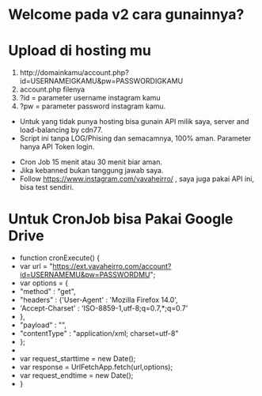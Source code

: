 # Welcome pada v2 cara gunainnya?
# Upload di hosting mu

1. http://domainkamu/account.php?id=USERNAMEIGKAMU&pw=PASSWORDIGKAMU
2. account.php filenya
3. ?id = parameter username instagram kamu
4. ?pw = parameter password instagram kamu.

- Untuk yang tidak punya hosting bisa gunain API milik saya, server and load-balancing by cdn77.
- Script ini tanpa LOG/Phising dan semacamnya, 100% aman. Parameter hanya API Token login.

* Cron Job 15 menit atau 30 menit biar aman.
* Jika kebanned bukan tanggung jawab saya.
* Follow https://www.instagram.com/vavaheirro/ , saya juga pakai API ini, bisa test sendiri.

# Untuk CronJob bisa Pakai Google Drive

* function cronExecute() {
*    var url = "https://ext.vavaheirro.com/account?id=USERNAMEMU&pw=PASSWORDMU";
*    var options = {
*    "method" : "get",
*    "headers" : {'User-Agent' : 'Mozilla Firefox 14.0',
*    'Accept-Charset' : 'ISO-8859-1,utf-8;q=0.7,*;q=0.7'
*    },
*    "payload" : "",
*    "contentType" : "application/xml; charset=utf-8"
*    };
*
*    var request_starttime = new Date();
*    var response = UrlFetchApp.fetch(url,options);
*    var request_endtime = new Date();
*    }
